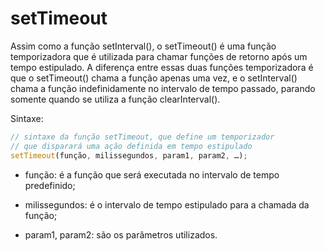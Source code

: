 # setTimeout

Assim como a função setInterval(), o setTimeout() é uma função temporizadora que é utilizada para chamar funções de retorno após um tempo estipulado. A diferença entre essas duas funções temporizadora é que o setTimeout() chama a função apenas uma vez, e o setInterval() chama a função indefinidamente no intervalo de tempo passado, parando somente quando se utiliza a função clearInterval().

Sintaxe:

```js
// sintaxe da função setTimeout, que define um temporizador
// que disparará uma ação definida em tempo estipulado
setTimeout(função, milissegundos, param1, param2, …);
```

* função: é a função que será executada no intervalo de tempo predefinido;

* milissegundos: é o intervalo de tempo estipulado para a chamada da função;

* param1, param2: são os parâmetros utilizados.
